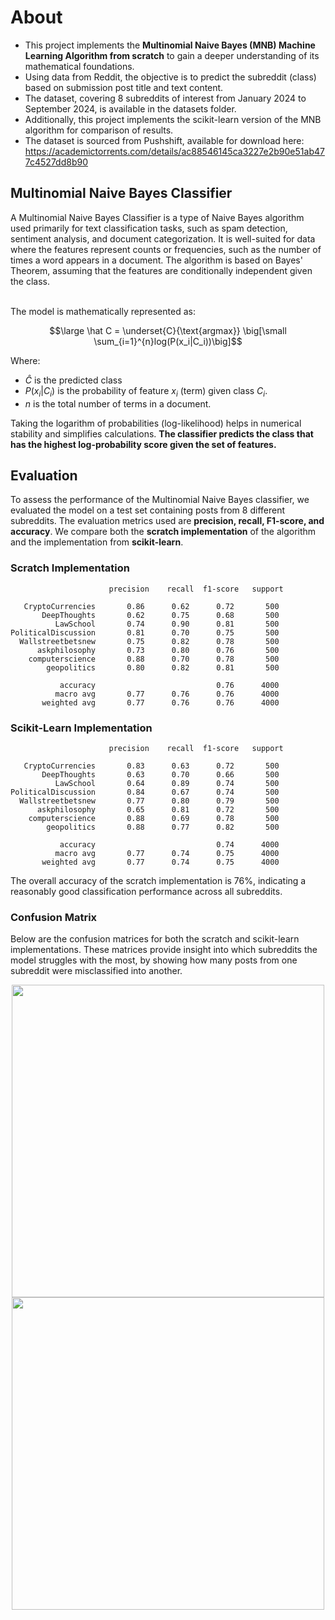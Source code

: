 # About

- This project implements the **Multinomial Naive Bayes (MNB) Machine Learning Algorithm from scratch** to gain a deeper understanding of its mathematical foundations.
- Using data from Reddit, the objective is to predict the subreddit (class) based on submission post title and text content.
- The dataset, covering 8 subreddits of interest from January 2024 to September 2024, is available in the datasets folder.
- Additionally, this project implements the scikit-learn version of the MNB algorithm for comparison of results.
- The dataset is sourced from Pushshift, available for download here: https://academictorrents.com/details/ac88546145ca3227e2b90e51ab477c4527dd8b90

## Multinomial Naive Bayes Classifier

A Multinomial Naive Bayes Classifier is a type of Naive Bayes algorithm used primarily for text classification tasks, such as spam detection, sentiment analysis, and document categorization. It is well-suited for data where the features represent counts or frequencies, such as the number of times a word appears in a document. The algorithm is based on Bayes' Theorem, assuming that the features are conditionally independent given the class.

<br>
The model is mathematically represented as:
<br>

$$\large \hat C = \underset{C}{\text{argmax}} \big[\small \sum_{i=1}^{n}log(P(x_i|C_i))\big]$$

Where:

- $\hat C$ is the predicted class
- $P(x_i|C_i)$ is the probability of feature $x_i$ (term) given class $C_i$.
- $n$ is the total number of terms in a document.

Taking the logarithm of probabilities (log-likelihood) helps in numerical stability and simplifies calculations. **The classifier predicts the class that has the highest log-probability score given the set of features.**

## Evaluation

To assess the performance of the Multinomial Naive Bayes classifier, we evaluated the model on a test set containing posts from 8 different subreddits. The evaluation metrics used are **precision, recall, F1-score, and accuracy**. We compare both the **scratch implementation** of the algorithm and the implementation from **scikit-learn**.

### Scratch Implementation

                          precision    recall  f1-score   support

       CryptoCurrencies       0.86      0.62      0.72       500
           DeepThoughts       0.62      0.75      0.68       500
              LawSchool       0.74      0.90      0.81       500
    PoliticalDiscussion       0.81      0.70      0.75       500
      Wallstreetbetsnew       0.75      0.82      0.78       500
          askphilosophy       0.73      0.80      0.76       500
        computerscience       0.88      0.70      0.78       500
            geopolitics       0.80      0.82      0.81       500

               accuracy                           0.76      4000
              macro avg       0.77      0.76      0.76      4000
           weighted avg       0.77      0.76      0.76      4000

### Scikit-Learn Implementation

                          precision    recall  f1-score   support

       CryptoCurrencies       0.83      0.63      0.72       500
           DeepThoughts       0.63      0.70      0.66       500
              LawSchool       0.64      0.89      0.74       500
    PoliticalDiscussion       0.84      0.67      0.74       500
      Wallstreetbetsnew       0.77      0.80      0.79       500
          askphilosophy       0.65      0.81      0.72       500
        computerscience       0.88      0.69      0.78       500
            geopolitics       0.88      0.77      0.82       500

               accuracy                           0.74      4000
              macro avg       0.77      0.74      0.75      4000
           weighted avg       0.77      0.74      0.75      4000

The overall accuracy of the scratch implementation is 76%, indicating a reasonably good classification performance across all subreddits.

### Confusion Matrix

Below are the confusion matrices for both the scratch and scikit-learn implementations. These matrices provide insight into which subreddits the model struggles with the most, by showing how many posts from one subreddit were misclassified into another.

<div align="center">
  <img src="/metrics/confusion-matrix/scratch/mnb_conf_matrix_scratch1.png" width=500 />
  <img src="/metrics/confusion-matrix/sklearn/mnb_conf_matrix_sklearn1.png" width=500 />
</div>
